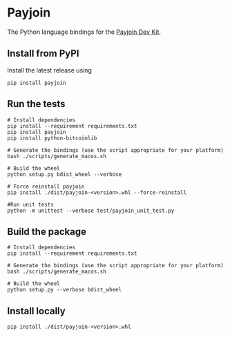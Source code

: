 # Payjoin

The Python language bindings for the [Payjoin Dev Kit](https://payjoindevkit.org/).

## Install from PyPI

Install the latest release using

```shell
pip install payjoin
```

## Run the tests

```shell
# Install dependencies
pip install --requirement requirements.txt
pip install payjoin
pip install python-bitcoinlib

# Generate the bindings (use the script appropriate for your platform)
bash ./scripts/generate_macos.sh

# Build the wheel
python setup.py bdist_wheel --verbose

# Force reinstall payjoin
pip install ./dist/payjoin-<version>.whl --force-reinstall

#Run unit tests
python -m unittest --verbose test/payjoin_unit_test.py
```

## Build the package

```shell
# Install dependencies
pip install --requirement requirements.txt

# Generate the bindings (use the script appropriate for your platform)
bash ./scripts/generate_macos.sh

# Build the wheel
python setup.py --verbose bdist_wheel
```

## Install locally

```shell
pip install ./dist/payjoin-<version>.whl
```
